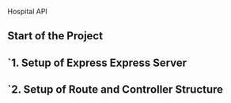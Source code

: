 Hospital API

## Start of the Project 

## `1. Setup of Express Express Server

## `2. Setup of Route and Controller Structure 